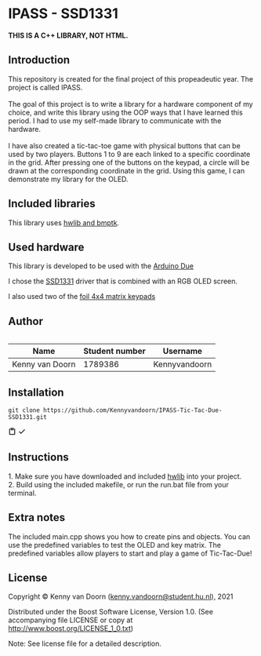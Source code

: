 <h1>IPASS - SSD1331</h1>
<b>THIS IS A C++ LIBRARY, NOT HTML.</b>
<h2>Introduction</h2>
This repository is created for the final project of this propeadeutic year. The project is called IPASS.
<br>
<br>The goal of this project is to write a library for a hardware component of my choice,
and write this library using the OOP ways that I have learned this period.
I had to use my self-made library to communicate with the hardware.
<br>
<br>I have also created a tic-tac-toe game with physical buttons that can be used by two players.
Buttons 1 to 9 are each linked to a specific coordinate in the grid.
After pressing one of the buttons on the keypad, a circle will be drawn at the corresponding coordinate in the grid.
Using this game, I can demonstrate my library for the OLED.

<h2>Included libraries</h2>
This library uses <a href="https://github.com/wovo/hwlib">hwlib and bmptk</a>.

<h2>Used hardware</h2>
This library is developed to be used with the <a href="https://www.arduino.cc/en/Main/ArduinoBoardDue">Arduino Due</a>

I chose the <a href="https://bit.ly/3zVqiJX">SSD1331</a> driver that is combined with an RGB OLED screen.

I also used two of the <a href="https://bit.ly/3h0HOFr">foil 4x4 matrix keypads</a>

<h2>Author</h2>
<table style="width:100%">

| Name                 | Student number | Username       |
| -------------------- | ------------- | -------------- |
| Kenny van Doorn      | 1789386       | Kennyvandoorn  |
</table>


<h2>Installation</h2>

<pre style="position: relative;" lang="git"><code>git clone https://github.com/Kennyvandoorn/IPASS-Tic-Tac-Due-SSD1331.git</code></pre>
<div class="zeroclipboard-container position-absolute right-0 top-0">
    <clipboard-copy aria-label="Copy" class="ClipboardButton btn js-clipboard-copy m-2 p-0 tooltipped-no-delay" data-copy-feedback="Copied!" data-tooltip-direction="w" value="git clone https://github.com/Kennyvandoorn/IPASS-Tic-Tac-Due-SSD1331.git
" tabindex="0" role="button">
      <svg aria-hidden="true" viewBox="0 0 16 16" version="1.1" data-view-component="true" height="16" width="16" class="octicon octicon-clippy js-clipboard-clippy-icon m-2">
    <path fill-rule="evenodd" d="M5.75 1a.75.75 0 00-.75.75v3c0 .414.336.75.75.75h4.5a.75.75 0 00.75-.75v-3a.75.75 0 00-.75-.75h-4.5zm.75 3V2.5h3V4h-3zm-2.874-.467a.75.75 0 00-.752-1.298A1.75 1.75 0 002 3.75v9.5c0 .966.784 1.75 1.75 1.75h8.5A1.75 1.75 0 0014 13.25v-9.5a1.75 1.75 0 00-.874-1.515.75.75 0 10-.752 1.298.25.25 0 01.126.217v9.5a.25.25 0 01-.25.25h-8.5a.25.25 0 01-.25-.25v-9.5a.25.25 0 01.126-.217z"></path>
</svg>
      <svg aria-hidden="true" viewBox="0 0 16 16" version="1.1" data-view-component="true" height="16" width="16" class="octicon octicon-check js-clipboard-check-icon color-text-success d-none m-2">
    <path fill-rule="evenodd" d="M13.78 4.22a.75.75 0 010 1.06l-7.25 7.25a.75.75 0 01-1.06 0L2.22 9.28a.75.75 0 011.06-1.06L6 10.94l6.72-6.72a.75.75 0 011.06 0z"></path>
</svg>
    </clipboard-copy>
  </div>
  </div>

<h2>Instructions</h2>
1. Make sure you have downloaded and included <a href="https://github.com/wovo/hwlib">hwlib</a> into your project. 
<br>2. Build using the included makefile, or run the run.bat file from your terminal.

<h2>Extra notes</h2>
The included main.cpp shows you how to create pins and objects.
You can use the predefined variables to test the OLED and key matrix.
The predefined variables allow players to start and play a game of Tic-Tac-Due!

<h2>License</h2>

Copyright © Kenny van Doorn (kenny.vandoorn@student.hu.nl), 2021

Distributed under the Boost Software License, Version 1.0. (See accompanying file LICENSE or copy at http://www.boost.org/LICENSE_1_0.txt)

Note: See license file for a detailed description.

